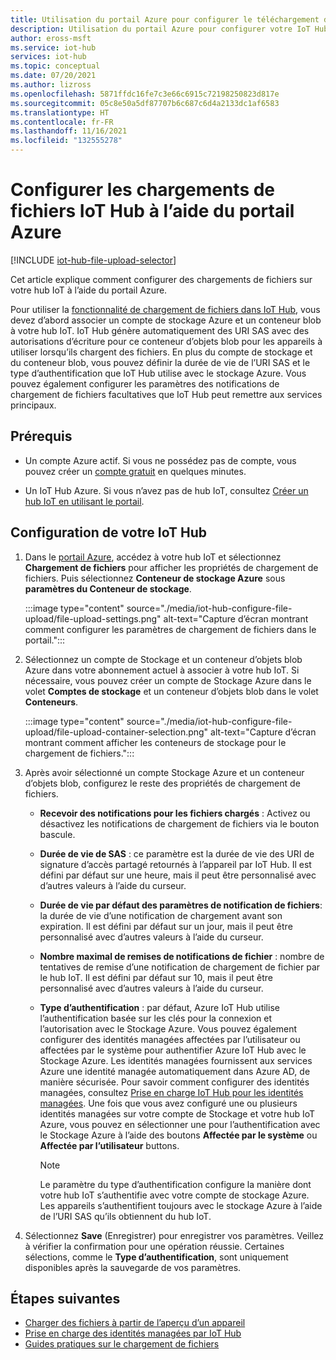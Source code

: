 ```yaml
---
title: Utilisation du portail Azure pour configurer le téléchargement du fichier | Microsoft Docs
description: Utilisation du portail Azure pour configurer votre IoT Hub en vue d’activer les transferts de fichiers à partir d’appareils connectés. Comprend des informations sur la configuration du compte de stockage Azure de destination.
author: eross-msft
ms.service: iot-hub
services: iot-hub
ms.topic: conceptual
ms.date: 07/20/2021
ms.author: lizross
ms.openlocfilehash: 5871ffdc16fe7c3e66c6915c72198250823d817e
ms.sourcegitcommit: 05c8e50a5df87707b6c687c6d4a2133dc1af6583
ms.translationtype: HT
ms.contentlocale: fr-FR
ms.lasthandoff: 11/16/2021
ms.locfileid: "132555278"
---
```

# <a name="configure-iot-hub-file-uploads-using-the-azure-portal"></a>Configurer les chargements de fichiers IoT Hub à l’aide du portail Azure

[!INCLUDE [iot-hub-file-upload-selector](../../includes/iot-hub-file-upload-selector.md)]

Cet article explique comment configurer des chargements de fichiers sur votre hub IoT à l’aide du portail Azure. 

Pour utiliser la [fonctionnalité de chargement de fichiers dans IoT Hub](iot-hub-devguide-file-upload.md), vous devez d’abord associer un compte de stockage Azure et un conteneur blob à votre hub IoT. IoT Hub génère automatiquement des URI SAS avec des autorisations d’écriture pour ce conteneur d’objets blob pour les appareils à utiliser lorsqu’ils chargent des fichiers. En plus du compte de stockage et du conteneur blob, vous pouvez définir la durée de vie de l’URI SAS et le type d’authentification que IoT Hub utilise avec le stockage Azure. Vous pouvez également configurer les paramètres des notifications de chargement de fichiers facultatives que IoT Hub peut remettre aux services principaux.

## <a name="prerequisites"></a>Prérequis

* Un compte Azure actif. Si vous ne possédez pas de compte, vous pouvez créer un [compte gratuit](https://azure.microsoft.com/pricing/free-trial/) en quelques minutes.

* Un IoT Hub Azure. Si vous n’avez pas de hub IoT, consultez [Créer un hub IoT en utilisant le portail](iot-hub-create-through-portal.md).

## <a name="configure-your-iot-hub"></a>Configuration de votre IoT Hub

1. Dans le [portail Azure](https://portal.azure.com), accédez à votre hub IoT et sélectionnez **Chargement de fichiers** pour afficher les propriétés de chargement de fichiers. Puis sélectionnez **Conteneur de stockage Azure** sous **paramètres du Conteneur de stockage**.

    :::image type="content" source="./media/iot-hub-configure-file-upload/file-upload-settings.png" alt-text="Capture d’écran montrant comment configurer les paramètres de chargement de fichiers dans le portail.":::

1. Sélectionnez un compte de Stockage et un conteneur d’objets blob Azure dans votre abonnement actuel à associer à votre hub IoT. Si nécessaire, vous pouvez créer un compte de Stockage Azure dans le volet **Comptes de stockage** et un conteneur d’objets blob dans le volet **Conteneurs**.

   :::image type="content" source="./media/iot-hub-configure-file-upload/file-upload-container-selection.png" alt-text="Capture d’écran montrant comment afficher les conteneurs de stockage pour le chargement de fichiers.":::

1. Après avoir sélectionné un compte Stockage Azure et un conteneur d’objets blob, configurez le reste des propriétés de chargement de fichiers.

    * **Recevoir des notifications pour les fichiers chargés** : Activez ou désactivez les notifications de chargement de fichiers via le bouton bascule.

    * **Durée de vie de SAS** : ce paramètre est la durée de vie des URI de signature d’accès partagé retournés à l’appareil par IoT Hub. Il est défini par défaut sur une heure, mais il peut être personnalisé avec d’autres valeurs à l’aide du curseur.

    * **Durée de vie par défaut des paramètres de notification de fichiers**: la durée de vie d’une notification de chargement avant son expiration. Il est défini par défaut sur un jour, mais il peut être personnalisé avec d’autres valeurs à l’aide du curseur.

    * **Nombre maximal de remises de notifications de fichier** : nombre de tentatives de remise d’une notification de chargement de fichier par le hub IoT. Il est défini par défaut sur 10, mais il peut être personnalisé avec d’autres valeurs à l’aide du curseur.

    * **Type d’authentification** : par défaut, Azure IoT Hub utilise l’authentification basée sur les clés pour la connexion et l’autorisation avec le Stockage Azure. Vous pouvez également configurer des identités managées affectées par l’utilisateur ou affectées par le système pour authentifier Azure IoT Hub avec le Stockage Azure. Les identités managées fournissent aux services Azure une identité managée automatiquement dans Azure AD, de manière sécurisée. Pour savoir comment configurer des identités managées, consultez [Prise en charge IoT Hub pour les identités managées](./iot-hub-managed-identity.md). Une fois que vous avez configuré une ou plusieurs identités managées sur votre compte de Stockage et votre hub IoT Azure, vous pouvez en sélectionner une pour l’authentification avec le Stockage Azure à l’aide des boutons **Affectée par le système** ou **Affectée par l’utilisateur** buttons.

        > [!NOTE]
        > Le paramètre du type d’authentification configure la manière dont votre hub IoT s’authentifie avec votre compte de stockage Azure. Les appareils s’authentifient toujours avec le stockage Azure à l’aide de l’URI SAS qu’ils obtiennent du hub IoT. 

1. Sélectionnez **Save** (Enregistrer) pour enregistrer vos paramètres. Veillez à vérifier la confirmation pour une opération réussie. Certaines sélections, comme le **Type d’authentification**, sont uniquement disponibles après la sauvegarde de vos paramètres. 

## <a name="next-steps"></a>Étapes suivantes

* [Charger des fichiers à partir de l’aperçu d’un appareil](iot-hub-devguide-file-upload.md)
* [Prise en charge des identités managées par IoT Hub](./iot-hub-managed-identity.md)
* [Guides pratiques sur le chargement de fichiers](./iot-hub-csharp-csharp-file-upload.md)
